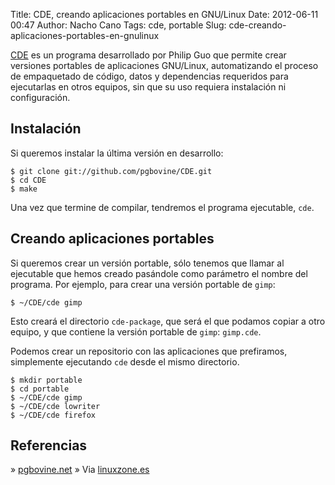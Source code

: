 Title: CDE, creando aplicaciones portables en GNU/Linux
Date: 2012-06-11 00:47
Author: Nacho Cano
Tags: cde, portable
Slug: cde-creando-aplicaciones-portables-en-gnulinux

[CDE][] es un programa desarrollado por Philip Guo que permite crear
versiones portables de aplicaciones GNU/Linux, automatizando el proceso
de empaquetado de código, datos y dependencias requeridos para
ejecutarlas en otros equipos, sin que su uso requiera instalación ni
configuración.

Instalación
-----------

Si queremos instalar la última versión en desarrollo:

    $ git clone git://github.com/pgbovine/CDE.git
    $ cd CDE
    $ make

Una vez que termine de compilar, tendremos el programa ejecutable,
`cde`.

Creando aplicaciones portables
------------------------------

Si queremos crear un versión portable, sólo tenemos que llamar al
ejecutable que hemos creado pasándole como parámetro el nombre del
programa. Por ejemplo, para crear una versión portable de `gimp`:

    $ ~/CDE/cde gimp

Esto creará el directorio `cde-package`, que será el que podamos copiar
a otro equipo, y que contiene la versión portable de `gimp`: `gimp.cde`.

Podemos crear un repositorio con las aplicaciones que prefiramos,
simplemente ejecutando `cde` desde el mismo directorio.

    $ mkdir portable
    $ cd portable
    $ ~/CDE/cde gimp
    $ ~/CDE/cde lowriter
    $ ~/CDE/cde firefox

Referencias
-----------

» [pgbovine.net][CDE]
» Via [linuxzone.es][]

  [CDE]: http://www.pgbovine.net/cde.html
    "CDE"
  [linuxzone.es]: http://www.linuxzone.es/2012/06/04/creando-aplicaciones-portables-en-gnulinux/
    "linuxzone.es"
